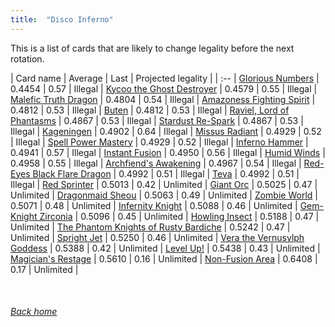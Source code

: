 ```yaml
---
title:  "Disco Inferno"
---
```


This is a list of cards that are likely to change legality before the next rotation.

| Card name | Average | Last | Projected legality |
| :-- |
[Glorious Numbers](https://db.ygoprodeck.com/card/?search=Glorious%20Numbers) | 0.4454 | 0.57 | Illegal |
[Kycoo the Ghost Destroyer](https://db.ygoprodeck.com/card/?search=Kycoo%20the%20Ghost%20Destroyer) | 0.4579 | 0.55 | Illegal |
[Malefic Truth Dragon](https://db.ygoprodeck.com/card/?search=Malefic%20Truth%20Dragon) | 0.4804 | 0.54 | Illegal |
[Amazoness Fighting Spirit](https://db.ygoprodeck.com/card/?search=Amazoness%20Fighting%20Spirit) | 0.4812 | 0.53 | Illegal |
[Buten](https://db.ygoprodeck.com/card/?search=Buten) | 0.4812 | 0.53 | Illegal |
[Raviel, Lord of Phantasms](https://db.ygoprodeck.com/card/?search=Raviel,%20Lord%20of%20Phantasms) | 0.4867 | 0.53 | Illegal |
[Stardust Re-Spark](https://db.ygoprodeck.com/card/?search=Stardust%20Re-Spark) | 0.4867 | 0.53 | Illegal |
[Kageningen](https://db.ygoprodeck.com/card/?search=Kageningen) | 0.4902 | 0.64 | Illegal |
[Missus Radiant](https://db.ygoprodeck.com/card/?search=Missus%20Radiant) | 0.4929 | 0.52 | Illegal |
[Spell Power Mastery](https://db.ygoprodeck.com/card/?search=Spell%20Power%20Mastery) | 0.4929 | 0.52 | Illegal |
[Inferno Hammer](https://db.ygoprodeck.com/card/?search=Inferno%20Hammer) | 0.4941 | 0.57 | Illegal |
[Instant Fusion](https://db.ygoprodeck.com/card/?search=Instant%20Fusion) | 0.4950 | 0.56 | Illegal |
[Humid Winds](https://db.ygoprodeck.com/card/?search=Humid%20Winds) | 0.4958 | 0.55 | Illegal |
[Archfiend's Awakening](https://db.ygoprodeck.com/card/?search=Archfiend's%20Awakening) | 0.4967 | 0.54 | Illegal |
[Red-Eyes Black Flare Dragon](https://db.ygoprodeck.com/card/?search=Red-Eyes%20Black%20Flare%20Dragon) | 0.4992 | 0.51 | Illegal |
[Teva](https://db.ygoprodeck.com/card/?search=Teva) | 0.4992 | 0.51 | Illegal |
[Red Sprinter](https://db.ygoprodeck.com/card/?search=Red%20Sprinter) | 0.5013 | 0.42 | Unlimited |
[Giant Orc](https://db.ygoprodeck.com/card/?search=Giant%20Orc) | 0.5025 | 0.47 | Unlimited |
[Dragonmaid Sheou](https://db.ygoprodeck.com/card/?search=Dragonmaid%20Sheou) | 0.5063 | 0.49 | Unlimited |
[Zombie World](https://db.ygoprodeck.com/card/?search=Zombie%20World) | 0.5071 | 0.48 | Unlimited |
[Infernity Knight](https://db.ygoprodeck.com/card/?search=Infernity%20Knight) | 0.5088 | 0.46 | Unlimited |
[Gem-Knight Zirconia](https://db.ygoprodeck.com/card/?search=Gem-Knight%20Zirconia) | 0.5096 | 0.45 | Unlimited |
[Howling Insect](https://db.ygoprodeck.com/card/?search=Howling%20Insect) | 0.5188 | 0.47 | Unlimited |
[The Phantom Knights of Rusty Bardiche](https://db.ygoprodeck.com/card/?search=The%20Phantom%20Knights%20of%20Rusty%20Bardiche) | 0.5242 | 0.47 | Unlimited |
[Spright Jet](https://db.ygoprodeck.com/card/?search=Spright%20Jet) | 0.5250 | 0.46 | Unlimited |
[Vera the Vernusylph Goddess](https://db.ygoprodeck.com/card/?search=Vera%20the%20Vernusylph%20Goddess) | 0.5388 | 0.42 | Unlimited |
[Level Up!](https://db.ygoprodeck.com/card/?search=Level%20Up!) | 0.5438 | 0.43 | Unlimited |
[Magician's Restage](https://db.ygoprodeck.com/card/?search=Magician's%20Restage) | 0.5610 | 0.16 | Unlimited |
[Non-Fusion Area](https://db.ygoprodeck.com/card/?search=Non-Fusion%20Area) | 0.6408 | 0.17 | Unlimited |

<br>

###### [Back home](index)